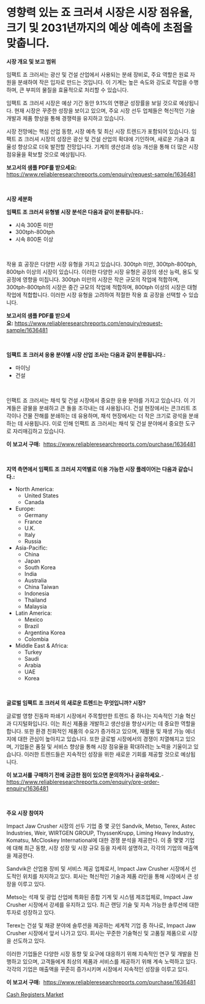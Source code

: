 <p><h1>영향력 있는 죠 크러셔 시장은 시장 점유율, 크기 및 2031년까지의 예상 예측에 초점을 맞춥니다.</h1></p><p><strong>시장 개요 및 보고 범위</strong></p>
<p><p>임팩트 죠 크러셔는 광산 및 건설 산업에서 사용되는 분쇄 장비로, 주요 역할은 원료 자원을 분쇄하여 작은 입자로 만드는 것입니다. 이 기계는 높은 속도와 강도로 작업을 수행하며, 큰 부피의 물질을 효율적으로 처리할 수 있습니다.</p><p>임팩트 죠 크러셔 시장은 예상 기간 동안 9.1%의 연평균 성장률을 보일 것으로 예상됩니다. 현재 시장은 꾸준한 성장을 보이고 있으며, 주요 시장 선두 업체들은 혁신적인 기술 개발과 제품 향상을 통해 경쟁력을 유지하고 있습니다.</p><p>시장 전망에는 핵심 산업 동향, 시장 예측 및 최신 시장 트렌드가 포함되어 있습니다. 임팩트 죠 크러셔 시장의 성장은 광산 및 건설 산업의 확대에 기인하며, 새로운 기술과 효율성 향상으로 더욱 발전할 전망입니다. 기계의 생산성과 성능 개선을 통해 더 많은 시장 점유율을 확보할 것으로 예상됩니다.</p></p>
<p><strong>보고서의 샘플 PDF를 받으세요:</strong> <a href="https://www.reliableresearchreports.com/enquiry/request-sample/1636481">https://www.reliableresearchreports.com/enquiry/request-sample/1636481</a></p>
<p>&nbsp;</p>
<p><strong>시장 세분화</strong></p>
<p><strong>임팩트 조 크러셔 유형별 시장 분석은 다음과 같이 분류됩니다.:</strong></p>
<p><ul><li>시속 300톤 미만</li><li>300tph-800tph</li><li>시속 800톤 이상</li></ul></p>
<p>&nbsp;</p>
<p><p>작용 효 공장은 다양한 시장 유형을 가지고 있습니다. 300tph 미만, 300tph-800tph, 800tph 이상의 시장이 있습니다. 이러한 다양한 시장 유형은 공장의 생산 능력, 용도 및 공정에 영향을 미칩니다. 300tph 미만의 시장은 작은 규모의 작업에 적합하며, 300tph-800tph의 시장은 중간 규모의 작업에 적합하며, 800tph 이상의 시장은 대형 작업에 적합합니다. 이러한 시장 유형을 고려하여 적절한 작용 효 공장을 선택할 수 있습니다.</p></p>
<p><strong>보고서의 샘플 PDF를 받으세요:</strong>&nbsp;<a href="https://www.reliableresearchreports.com/enquiry/request-sample/1636481">https://www.reliableresearchreports.com/enquiry/request-sample/1636481</a></p>
<p>&nbsp;</p>
<p><strong> 임팩트 조 크러셔 응용 분야별 시장 산업 조사는 다음과 같이 분류됩니다.:</strong></p>
<p><ul><li>마이닝</li><li>건설</li></ul></p>
<p>&nbsp;</p>
<p><p>인팩트 죠 크러셔는 채석 및 건설 시장에서 중요한 응용 분야를 가지고 있습니다. 이 기계들은 광물을 분쇄하고 큰 돌을 조각내는 데 사용됩니다. 건설 현장에서는 콘크리트 조각이나 건물 잔해를 분쇄하는 데 유용하며, 채석 현장에서는 더 작은 크기로 광석을 분쇄하는 데 사용됩니다. 이로 인해 인팩트 죠 크러셔는 채석 및 건설 분야에서 중요한 도구로 자리매김하고 있습니다.</p></p>
<p><strong>이 보고서 구매:</strong>&nbsp; <a href="https://www.reliableresearchreports.com/purchase/1636481">https://www.reliableresearchreports.com/purchase/1636481</a></p>
<p>&nbsp;</p>
<p><strong>지역 측면에서 임팩트 조 크러셔 지역별로 이용 가능한 시장 플레이어는 다음과 같습니다.:</strong></p>
<p><ul>
    <li>
        North America:
        <ul>
            <li>United States</li>
            <li>Canada</li>
        </ul>
    </li>
    <li>
        Europe:
        <ul>
            <li>Germany</li>
            <li>France</li>
            <li>U.K.</li>
            <li>Italy</li>
            <li>Russia</li>
        </ul>
    </li>
    <li>
        Asia-Pacific:
        <ul>
            <li>China</li>
            <li>Japan</li>
            <li>South Korea</li>
            <li>India</li>
            <li>Australia</li>
            <li>China Taiwan</li>
            <li>Indonesia</li>
            <li>Thailand</li>
            <li>Malaysia</li>
        </ul>
    </li>
    <li>
        Latin America:
        <ul>
            <li>Mexico</li>
            <li>Brazil</li>
            <li>Argentina Korea</li>
            <li>Colombia</li>
        </ul>
    </li>
    <li>
        Middle East & Africa:
        <ul>
            <li>Turkey</li>
            <li>Saudi</li>
            <li>Arabia</li>
            <li>UAE</li>
            <li>Korea</li>
        </ul>
    </li>
    </ul></p>
<p>&nbsp;</p>
<p><strong>글로벌 임팩트 조 크러셔 의 새로운 트렌드는 무엇입니까? 시장?</strong></p>
<p><p>글로벌 영향 진동파 파쇄기 시장에서 주목할만한 트렌드 중 하나는 지속적인 기술 혁신과 디지털화입니다. 이는 최신 제품을 개발하고 생산성을 향상시키는 데 중요한 역할을 합니다. 또한 환경 친화적인 제품의 수요가 증가하고 있으며, 재활용 및 재생 가능 에너지에 대한 관심이 높아지고 있습니다. 또한 글로벌 시장에서의 경쟁이 치열해지고 있으며, 기업들은 품질 및 서비스 향상을 통해 시장 점유율을 확대하려는 노력을 기울이고 있습니다. 이러한 트렌드들은 지속적인 성장을 위한 새로운 기회를 제공할 것으로 예상됩니다.</p></p>
<p><strong>이 보고서를 구매하기 전에 궁금한 점이 있으면 문의하거나 공유하세요.</strong>- <a href="https://www.reliableresearchreports.com/enquiry/pre-order-enquiry/1636481">https://www.reliableresearchreports.com/enquiry/pre-order-enquiry/1636481</a></p>
<p>&nbsp;</p>
<p><strong>주요 시장 참여자</strong></p>
<p><p>Impact Jaw Crusher 시장의 선두 기업 중 몇 곳인 Sandvik, Metso, Terex, Astec Industries, Weir, WIRTGEN GROUP, ThyssenKrupp, Liming Heavy Industry, Komatsu, McCloskey International에 대한 경쟁 분석을 제공한다. 이 중 몇몇 기업에 대해 최근 동향, 시장 성장 및 시장 규모 등을 자세히 설명하고, 각각의 기업의 매출액을 제공한다. </p><p>Sandvik은 산업용 장비 및 서비스 제공 업체로서, Impact Jaw Crusher 시장에서 선도적인 위치를 차지하고 있다. 회사는 혁신적인 기술과 제품 라인을 통해 시장에서 큰 성장을 이루고 있다.</p><p>Metso는 석재 및 광업 산업에 특화된 종합 기계 및 시스템 제조업체로, Impact Jaw Crusher 시장에서 강세를 유지하고 있다. 최근 랜딩 기술 및 지속 가능한 솔루션에 대한 투자로 성장하고 있다.</p><p>Terex는 건설 및 채광 분야에 솔루션을 제공하는 세계적 기업 중 하나로, Impact Jaw Crusher 시장에서 앞서 나가고 있다. 회사는 꾸준한 기술혁신 및 고품질 제품으로 시장을 선도하고 있다.</p><p>이러한 기업들은 다양한 시장 동향 및 요구에 대응하기 위해 지속적인 연구 및 개발을 진행하고 있으며, 고객들에게 최상의 제품과 서비스를 제공하기 위해 계속 노력하고 있다. 각각의 기업은 매출액을 꾸준히 증가시키며 시장에서 지속적인 성장을 이루고 있다.</p></p>
<p><strong>이 보고서 구매:</strong>&nbsp;&nbsp;<a href="https://www.reliableresearchreports.com/purchase/1636481">https://www.reliableresearchreports.com/purchase/1636481</a></p>
<p><p><a href="https://view.publitas.com/reportprime-1/cash-registers-market-with-the-goal-of-estimating-the-market-size-and-future-growth-potential-of-various-market-segments-based-on-component-applications-end-user-and-region/">Cash Registers Market</a></p></p>
